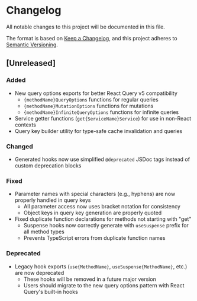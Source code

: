 # Changelog

All notable changes to this project will be documented in this file.

The format is based on [Keep a Changelog](https://keepachangelog.com/en/1.0.0/),
and this project adheres to [Semantic Versioning](https://semver.org/spec/v2.0.0.html).

## [Unreleased]

### Added

- New query options exports for better React Query v5 compatibility
  - `{methodName}QueryOptions` functions for regular queries
  - `{methodName}MutationOptions` functions for mutations
  - `{methodName}InfiniteQueryOptions` functions for infinite queries
- Service getter functions (`get{ServiceName}Service`) for use in non-React contexts
- Query key builder utility for type-safe cache invalidation and queries

### Changed

- Generated hooks now use simplified `@deprecated` JSDoc tags instead of custom deprecation blocks

### Fixed

- Parameter names with special characters (e.g., hyphens) are now properly handled in query keys
  - All parameter access now uses bracket notation for consistency
  - Object keys in query key generation are properly quoted
- Fixed duplicate function declarations for methods not starting with "get"
  - Suspense hooks now correctly generate with `useSuspense` prefix for all method types
  - Prevents TypeScript errors from duplicate function names

### Deprecated

- Legacy hook exports (`use{MethodName}`, `useSuspense{MethodName}`, etc.) are now deprecated
  - These hooks will be removed in a future major version
  - Users should migrate to the new query options pattern with React Query's built-in hooks
